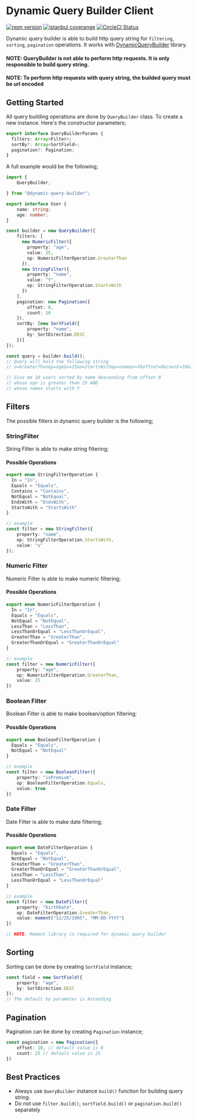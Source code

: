 # Dynamic Query Builder Client

[![npm version](https://img.shields.io/npm/v/dynamic-query-builder-client.svg?style=flat)](https://www.npmjs.com/package/react) [![istanbul coverange](https://img.shields.io/badge/code%20coverange-93.04-green.svg)](https://coveralls.io/github/facebook/react?branch=master) [![CircleCI Status](https://circleci.com/gh/oplog/dynamic-query-builder-client.svg?style=svg)](https://circleci.com/gh/oplog/dynamic-query-builder-client)


Dynamic query builder is able to build http query string for `filtering`, `sorting`, `pagination` operations. It works with [DynamicQueryBuilder](https://github.com/oplog/DynamicQueryBuilder) library.

#### NOTE: QueryBuilder is not able to perform http requests. It is only responsible to build query string.

#### NOTE: To perform http requests with query string, the builded query must be url encoded

## Getting Started
All query building operations are done by `QueryBuilder` class. To create a new instance. Here's the constructor parameters;

```ts
export interface QueryBuilderParams {
  filters: Array<Filter>;
  sortBy?: Array<SortField>;
  pagination?: Pagination;
}
```

A full example would be the following;
```ts
import {
    QueryBuilder,

} from "@dynamic-query-builder";

export interface User {
    name: string;
    age: number;
}

const builder = new QueryBuilder({
    filters: [
      new NumericFilter({
        property: "age",
        value: 25,
        op: NumericFilterOperation.GreaterThan
      }),
      new StringFilter({
        property: "name",
        value: "Y",
        op: StringFilterOperation.StartsWith
      })
    ],
    pagination: new Pagination({
        offset: 0,
        count: 10
    }),
    sortBy: [new SortField({
        property: "name",
        by: SortDirection.DESC
    })]
});

const query = builder.build();
// Query will hold the following string
// o=GreaterThan&p=age&v=25&o=StartsWith&p=name&v=Y&offset=0&count=10&s=name,desc

// Give me 10 users sorted by name descending from offset 0
// whose age is greater than 25 AND
// whose names starts with Y
```

## Filters
The possible filters in dynamic query builder is the following;
### StringFilter
String Filter is able to make string filtering;
#### Possible Operations
```ts
export enum StringFilterOperation {
  In = "In",
  Equals = "Equals",
  Contains = "Contains",
  NotEqual = "NotEqual",
  EndsWith = "EndsWith",
  StartsWith = "StartsWith"
}

// example
const filter = new StringFilter({
    property: "name",
    op: StringFilterOperation.StartsWith,
    value: "s"
});
```

### Numeric Filter
Numeric Filter is able to make numeric filtering;
#### Possible Operations
```ts
export enum NumericFilterOperation {
  In = "In",
  Equals = "Equals",
  NotEqual = "NotEqual",
  LessThan = "LessThan",
  LessThanOrEqual = "LessThanOrEqual",
  GreaterThan = "GreaterThan",
  GreaterThanOrEqual = "GreaterThanOrEqual"
}

// example
const filter = new NumericFilter({
    property: "age",
    op: NumericFilterOperation.GreaterThan,
    value: 25
})
```


### Boolean Filter
Boolean Filter is able to make boolean/option filtering;
#### Possible Operations
```ts
export enum BooleanFilterOperation {
  Equals = "Equals",
  NotEqual = "NotEqual"
}

// example
const filter = new BooleanFilter({
    property: "isPremium",
    op: BooleanFilterOperation.Equals,
    value: true
})
```

### Date Filter
Date Filter is able to make date filtering;
#### Possible Operations
```ts
export enum DateFilterOperation {
  Equals = "Equals",
  NotEqual = "NotEqual",
  GreaterThan = "GreaterThan",
  GreaterThanOrEqual = "GreaterThanOrEqual",
  LessThan = "LessThan",
  LessThanOrEqual = "LessThanOrEqual"
}

// example
const filter = new DateFilter({
    property: "birthDate",
    op: DateFilterOperation.GreaterThan,
    value: moment("12/25/1995", "MM-DD-YYYY")
})

// NOTE: Moment library is required for dynamic query builder
```

## Sorting
Sorting can be done by creating `SortField` instance;

```ts
const field = new SortField({
    property: "age",
    by: SortDirection.DESC
});
// The default by parameter is Ascending
```

## Pagination
Pagination can be done by creating `Pagination` instance;
```ts
const pagination = new Pagination({
    offset: 10, // default value is 0
    count: 25 // default value is 25
})
```

## Best Practices
- Always use `QueryBuilder` instance `build()` function for building query string.
- Do not use `filter.build()`, `sortfield.build()` or `pagination.build()` separately

